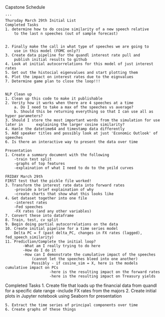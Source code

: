 Capstone Schedule



    '''
    Thursday March 29th Initial List
    Completed Tasks
    1. determine how to do cosine similarity of a new speech relative
        to the last n speeches (out of sample forecast)


    2. Finally make the call in what type of speeches we are going to
        use in this model (FOMC only?)
    3. Create data pipeline for the quandl interest rate pull and
        publish initial results to github
    4. Look at initial autocorrelations for this model of just interest rates
    5. Get out the histocial eigenvalues and start plotting them
    6. Plot the impact on interest rates due to the eignvalues
    7. Determine game plan to close the loop!!!


    NLP Clean up
    1. Clean up this code to make it publishable
    2. Verity how it works when there are 4 speeches at a time
        a. Do I need to take a max of the speeches vs average?
        b. Should this be returning everything so that I can use all as hyper parameters?
    3. Should I store the most important words from the simulation for use later in      explaining the larger cosine similarity?
    4. Hanle the datetime64 and timestamp data differently
    5. Add speaker titles and possibly look at just 'Economic Outlook' of speeches
    6. Is there an interactive way to present the data over time

    Presentation
    1. Create a summary document with the following
        -train test split
        -graphs of top features
        -explaination of what I need to do to the yeild curves

    FRIDAY March 29th
    FIRST test that the pickle file worked!
    3. Transform the interest rate data into forward rates
        -provide a brief explaination of why
        -create charts that show what this looks like
    4. Get dataset together into one file
        -interest rates
        -Fed speeches
        -FX rates (and any other variables)
    7. Convert these into dataframe
    8. Train, test, cv split
    9. Begin doing partial autocorrelations on the data
    10. Create initial pipeline for a time series model
        Delta PC = f (past delta_PC, changes in FX rates (lagged), fed_speech_similarity)
    11. Prediction/Complete the initial loop?
            -What am I really trying to do here
            -How do I do it
            -How can I demonstrate the cumulative impact of the speeches
                (cannot let the speeches bleed into one another)
                Possibly - if cosine_sim = X, here is the models cumulative impact on PCs
                        -here is the resulting impact on the forward rates
                        -here is the resulting impact on Treasury yields


Completed Tasks
    1. Create file that loads up the financial data from quandl for a specific date range
        -include FX rates from the majors
    2. Create initial plots in Jupyter notebook using Seaborn for presentation

    5. Extract the time series of principal components over time
    6. Create graphs of these things

